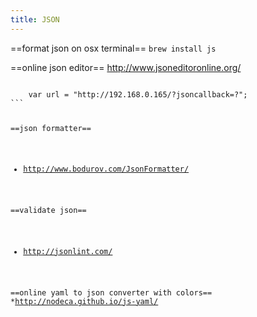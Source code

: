 ```yaml
---
title: JSON
---
```


==format json on osx terminal==
`brew install js`

==online json editor==
http://www.jsoneditoronline.org/

<code javascript>
    var url = "http://192.168.0.165/?jsoncallback=?";
```

==json formatter==
* http://www.bodurov.com/JsonFormatter/

==validate json==
* http://jsonlint.com/

==online yaml to json converter with colors==
*http://nodeca.github.io/js-yaml/
